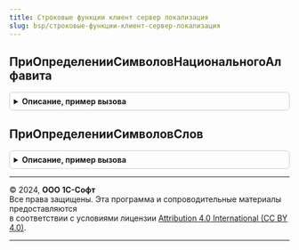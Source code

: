 ```yaml
---
title: Строковые функции клиент сервер локализация
slug: bsp/строковые-функции-клиент-сервер-локализация
---
```



## ПриОпределенииСимволовНациональногоАлфавита
<details style="margin: 1em 0; padding: 0.5em; border: 1px solid #ccc; border-radius: 6px;">

<summary style="font-weight: bold; cursor: pointer;">Описание, пример вызова</summary>

```bsl

// Определяет символы национального алфавита
//
// Параметры:
//   СимволыНациональногоАлфавита - Строка
//   ДополнительныеДопустимыеСимволы - Строка
//
Процедура ПриОпределенииСимволовНациональногоАлфавита(СимволыНациональногоАлфавита, ДополнительныеДопустимыеСимволы) Экспорт
```

Пример вызова
```bsl
СтроковыеФункцииКлиентСерверЛокализация.ПриОпределенииСимволовНациональногоАлфавита(СимволыНациональногоАлфавита, ДополнительныеДопустимыеСимволы) 
```
</details>

## ПриОпределенииСимволовСлов
<details style="margin: 1em 0; padding: 0.5em; border: 1px solid #ccc; border-radius: 6px;">

<summary style="font-weight: bold; cursor: pointer;">Описание, пример вызова</summary>

```bsl

// Определяет коды символов, которые не считаются разделителем.
// Если явно не указан разделитель слов.
//
// Параметры:
//   Диапазоны - Массив из Структура:
//    * Мин - Число - код символа, с которого начинается диапазон.
//    * Макс - Число - код символа, на котором заканчивается диапазон.
//
Процедура ПриОпределенииСимволовСлов(Диапазоны) Экспорт
```

Пример вызова
```bsl
СтроковыеФункцииКлиентСерверЛокализация.ПриОпределенииСимволовСлов(Диапазоны) 
```
</details>

---

© 2024, **ООО 1С-Софт**  
Все права защищены. Эта программа и сопроводительные материалы предоставляются  
в соответствии с условиями лицензии [Attribution 4.0 International (CC BY 4.0)](https://creativecommons.org/licenses/by/4.0/legalcode).

---
